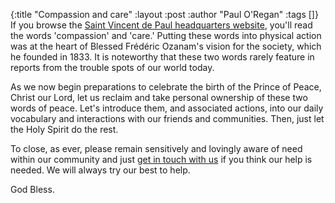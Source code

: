 {:title "Compassion and care"
 :layout :post
 :author "Paul O'Regan"
 :tags []}
If you browse the [Saint Vincent de Paul headquarters website](https://svp.org.uk/), you'll read the words 'compassion' and 'care.' Putting these words into physical action was at the heart of Blessed Frédéric Ozanam's vision for the society, which he founded in 1833. It is noteworthy that these two words rarely feature in reports from the trouble spots of our world today.

As we now begin preparations to celebrate the birth of the Prince of Peace, Christ our Lord, let us reclaim and take personal ownership of these two words of peace. Let's introduce them, and associated actions, into our daily vocabulary and interactions with our friends and communities. Then, just let the Holy Spirit do the rest.

To close, as ever, please remain sensitively and lovingly aware of need within our community and just [get in touch with us](../../pages-output/contact/) if you think our help is needed. We will always try our best to help.

God Bless.
